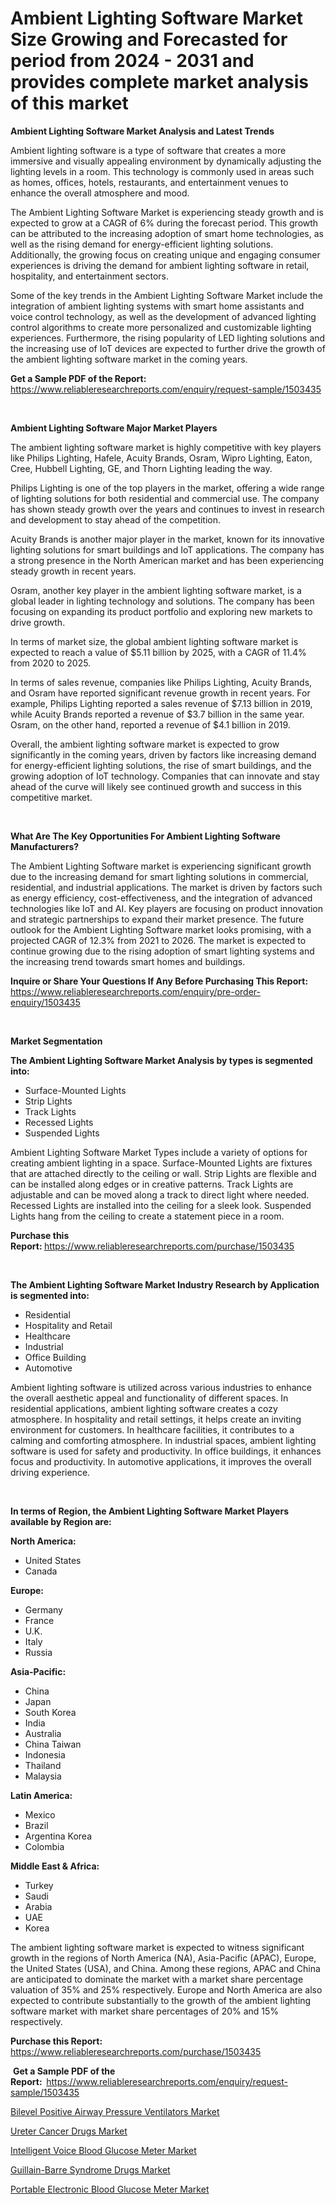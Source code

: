 <p><h1>Ambient Lighting Software Market Size Growing and Forecasted for period from 2024 - 2031 and provides complete market analysis of this market</h1></p><p><strong>Ambient Lighting Software Market Analysis and Latest Trends</strong></p>
<p><p>Ambient lighting software is a type of software that creates a more immersive and visually appealing environment by dynamically adjusting the lighting levels in a room. This technology is commonly used in areas such as homes, offices, hotels, restaurants, and entertainment venues to enhance the overall atmosphere and mood. </p><p>The Ambient Lighting Software Market is experiencing steady growth and is expected to grow at a CAGR of 6% during the forecast period. This growth can be attributed to the increasing adoption of smart home technologies, as well as the rising demand for energy-efficient lighting solutions. Additionally, the growing focus on creating unique and engaging consumer experiences is driving the demand for ambient lighting software in retail, hospitality, and entertainment sectors.</p><p>Some of the key trends in the Ambient Lighting Software Market include the integration of ambient lighting systems with smart home assistants and voice control technology, as well as the development of advanced lighting control algorithms to create more personalized and customizable lighting experiences. Furthermore, the rising popularity of LED lighting solutions and the increasing use of IoT devices are expected to further drive the growth of the ambient lighting software market in the coming years.</p></p>
<p><strong>Get a Sample PDF of the Report:&nbsp;</strong> <a href="https://www.reliableresearchreports.com/enquiry/request-sample/1503435">https://www.reliableresearchreports.com/enquiry/request-sample/1503435</a></p>
<p>&nbsp;</p>
<p><strong>Ambient Lighting Software Major Market Players</strong></p>
<p><p>The ambient lighting software market is highly competitive with key players like Philips Lighting, Hafele, Acuity Brands, Osram, Wipro Lighting, Eaton, Cree, Hubbell Lighting, GE, and Thorn Lighting leading the way. </p><p>Philips Lighting is one of the top players in the market, offering a wide range of lighting solutions for both residential and commercial use. The company has shown steady growth over the years and continues to invest in research and development to stay ahead of the competition.</p><p>Acuity Brands is another major player in the market, known for its innovative lighting solutions for smart buildings and IoT applications. The company has a strong presence in the North American market and has been experiencing steady growth in recent years.</p><p>Osram, another key player in the ambient lighting software market, is a global leader in lighting technology and solutions. The company has been focusing on expanding its product portfolio and exploring new markets to drive growth.</p><p>In terms of market size, the global ambient lighting software market is expected to reach a value of $5.11 billion by 2025, with a CAGR of 11.4% from 2020 to 2025. </p><p>In terms of sales revenue, companies like Philips Lighting, Acuity Brands, and Osram have reported significant revenue growth in recent years. For example, Philips Lighting reported a sales revenue of $7.13 billion in 2019, while Acuity Brands reported a revenue of $3.7 billion in the same year. Osram, on the other hand, reported a revenue of $4.1 billion in 2019.</p><p>Overall, the ambient lighting software market is expected to grow significantly in the coming years, driven by factors like increasing demand for energy-efficient lighting solutions, the rise of smart buildings, and the growing adoption of IoT technology. Companies that can innovate and stay ahead of the curve will likely see continued growth and success in this competitive market.</p></p>
<p>&nbsp;</p>
<p><strong>What Are The Key Opportunities For Ambient Lighting Software Manufacturers?</strong></p>
<p><p>The Ambient Lighting Software market is experiencing significant growth due to the increasing demand for smart lighting solutions in commercial, residential, and industrial applications. The market is driven by factors such as energy efficiency, cost-effectiveness, and the integration of advanced technologies like IoT and AI. Key players are focusing on product innovation and strategic partnerships to expand their market presence. The future outlook for the Ambient Lighting Software market looks promising, with a projected CAGR of 12.3% from 2021 to 2026. The market is expected to continue growing due to the rising adoption of smart lighting systems and the increasing trend towards smart homes and buildings.</p></p>
<p><strong>Inquire or Share Your Questions If Any Before Purchasing This Report:</strong> <a href="https://www.reliableresearchreports.com/enquiry/pre-order-enquiry/1503435">https://www.reliableresearchreports.com/enquiry/pre-order-enquiry/1503435</a></p>
<p>&nbsp;</p>
<p><strong>Market Segmentation</strong></p>
<p><strong>The Ambient Lighting Software Market Analysis by types is segmented into:</strong></p>
<p><ul><li>Surface-Mounted Lights</li><li>Strip Lights</li><li>Track Lights</li><li>Recessed Lights</li><li>Suspended Lights</li></ul></p>
<p><p>Ambient Lighting Software Market Types include a variety of options for creating ambient lighting in a space. Surface-Mounted Lights are fixtures that are attached directly to the ceiling or wall. Strip Lights are flexible and can be installed along edges or in creative patterns. Track Lights are adjustable and can be moved along a track to direct light where needed. Recessed Lights are installed into the ceiling for a sleek look. Suspended Lights hang from the ceiling to create a statement piece in a room.</p></p>
<p><strong>Purchase this Report:&nbsp;</strong><a href="https://www.reliableresearchreports.com/purchase/1503435">https://www.reliableresearchreports.com/purchase/1503435</a></p>
<p>&nbsp;</p>
<p><strong>The Ambient Lighting Software Market Industry Research by Application is segmented into:</strong></p>
<p><ul><li>Residential</li><li>Hospitality and Retail</li><li>Healthcare</li><li>Industrial</li><li>Office Building</li><li>Automotive</li></ul></p>
<p><p>Ambient lighting software is utilized across various industries to enhance the overall aesthetic appeal and functionality of different spaces. In residential applications, ambient lighting software creates a cozy atmosphere. In hospitality and retail settings, it helps create an inviting environment for customers. In healthcare facilities, it contributes to a calming and comforting atmosphere. In industrial spaces, ambient lighting software is used for safety and productivity. In office buildings, it enhances focus and productivity. In automotive applications, it improves the overall driving experience.</p></p>
<p>&nbsp;</p>
<p><strong>In terms of Region, the Ambient Lighting Software Market Players available by Region are:</strong></p>
<p>
    <p> <strong> North America: </strong>
        <ul>
            <li>United States</li>
            <li>Canada</li>
        </ul>
        </p> 
    <p> <strong> Europe: </strong>
        <ul>
            <li>Germany</li>
            <li>France</li>
            <li>U.K.</li>
            <li>Italy</li>
            <li>Russia</li>
        </ul>
        </p> 
    <p> <strong> Asia-Pacific: </strong>
        <ul>
            <li>China</li>
            <li>Japan</li>
            <li>South Korea</li>
            <li>India</li>
            <li>Australia</li>
            <li>China Taiwan</li>
            <li>Indonesia</li>
            <li>Thailand</li>
            <li>Malaysia</li>
        </ul>
        </p> 
    <p> <strong> Latin America: </strong>
        <ul>
            <li>Mexico</li>
            <li>Brazil</li>
            <li>Argentina Korea</li>
            <li>Colombia</li>
        </ul>
        </p> 
    <p> <strong> Middle East & Africa: </strong>
        <ul>
            <li>Turkey</li>
            <li>Saudi</li>
            <li>Arabia</li>
            <li>UAE</li>
            <li>Korea</li>
        </ul>
    </p>
    </p>
<p><p>The ambient lighting software market is expected to witness significant growth in the regions of North America (NA), Asia-Pacific (APAC), Europe, the United States (USA), and China. Among these regions, APAC and China are anticipated to dominate the market with a market share percentage valuation of 35% and 25% respectively. Europe and North America are also expected to contribute substantially to the growth of the ambient lighting software market with market share percentages of 20% and 15% respectively.</p></p>
<p><strong>Purchase this Report: </strong><a href="https://www.reliableresearchreports.com/purchase/1503435">https://www.reliableresearchreports.com/purchase/1503435</a></p>
<p>&nbsp;<strong>Get a Sample PDF of the Report:&nbsp;&nbsp;</strong><a href="https://www.reliableresearchreports.com/enquiry/request-sample/1503435">https://www.reliableresearchreports.com/enquiry/request-sample/1503435</a></p>
<p><strong></strong></p>
<p><p><a href="https://medium.com/@nathanpatel65/bilevel-positive-airway-pressure-ventilators-market-size-cagr-trends-2024-2030-e966e19895d4">Bilevel Positive Airway Pressure Ventilators Market</a></p><p><a href="https://github.com/wwwkeltoum/Market-Research-Report-List-1/blob/main/ureter-cancer-drugs-market.md">Ureter Cancer Drugs Market</a></p><p><a href="https://medium.com/@nathanpatel65/decoding-intelligent-voice-blood-glucose-meter-market-metrics-market-share-trends-and-growth-fa37ff776b9d">Intelligent Voice Blood Glucose Meter Market</a></p><p><a href="https://github.com/gamblestampleyjenny50m5sl6/Market-Research-Report-List-1/blob/main/guillain-barre-syndrome-drugs-market.md">Guillain-Barre Syndrome Drugs Market</a></p><p><a href="https://medium.com/@nathanpatel65/analyzing-portable-electronic-blood-glucose-meter-market-global-industry-perspective-and-forecast-69a095410be9">Portable Electronic Blood Glucose Meter Market</a></p></p>